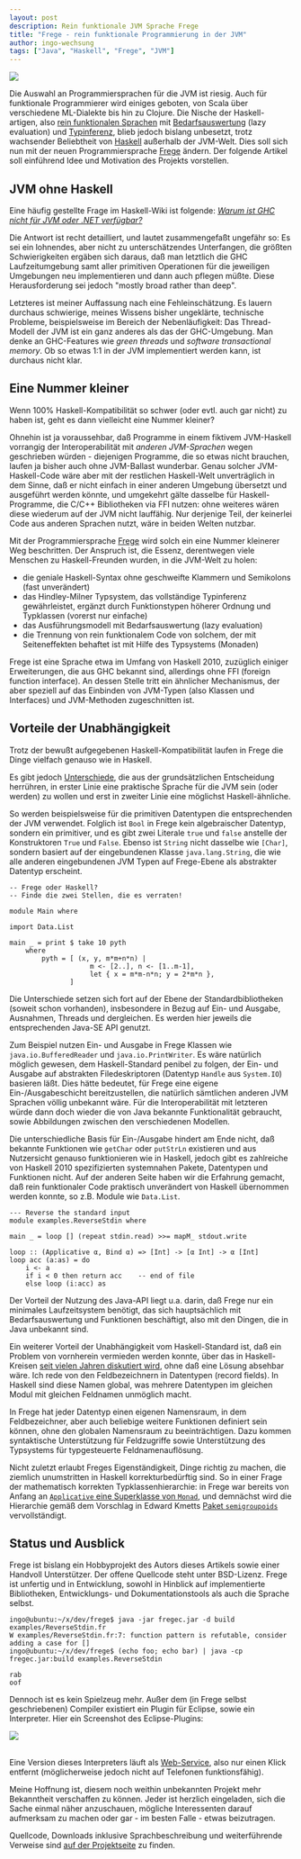 ```yaml
---
layout: post
description: Rein funktionale JVM Sprache Frege
title: "Frege - rein funktionale Programmierung in der JVM"
author: ingo-wechsung
tags: ["Java", "Haskell", "Frege", "JVM"]
---
```


<div class="inline-picture-right">
<img src="/files/frege/logo_03.png">
</img>
</div>

Die Auswahl an Programmiersprachen für die JVM ist riesig. 
Auch für funktionale Programmierer wird einiges geboten, von Scala über verschiedene ML-Dialekte bis hin zu Clojure.
Die Nische der Haskell-artigen, also 
[rein funktionalen Sprachen](http://de.wikipedia.org/wiki/Funktionale_Programmiersprache) mit 
[Bedarfsauswertung](http://de.wikipedia.org/wiki/Bedarfsauswertung) (lazy evaluation) und 
[Typinferenz](http://de.wikipedia.org/wiki/Typinferenz), 
blieb jedoch bislang unbesetzt,
trotz wachsender Beliebtheit von 
[Haskell](http://www.haskell.org/haskellwiki/Haskell) außerhalb der JVM-Welt.
Dies soll sich nun mit der neuen Programmiersprache [Frege](https://github.com/Frege/frege) ändern.
Der folgende Artikel soll einführend Idee und Motivation des Projekts vorstellen.


<!-- more start -->

<!-- Das ist auch die Syntax für Kommentare, die im HTML nachher
auftauchen. -->

## JVM ohne Haskell ##

Eine häufig gestellte Frage im Haskell-Wiki ist folgende: 
[_Warum ist GHC nicht für JVM oder .NET verfügbar?_](http://www.haskell.org/haskellwiki/GHC/FAQ#Why_isn.27t_GHC_available_for_.NET_or_on_the_JVM.3F)

Die Antwort ist recht detailliert, und lautet zusammengefaßt ungefähr so: 
Es sei ein lohnendes, aber nicht zu unterschätzendes Unterfangen, 
die größten Schwierigkeiten ergäben sich daraus, daß man letztlich die GHC Laufzeitumgebung 
samt aller primitiven Operationen für die jeweiligen Umgebungen neu implementieren und dann auch pflegen müßte.
Diese Herausforderung sei jedoch "mostly broad rather than deep". 

Letzteres ist meiner Auffassung nach eine Fehleinschätzung. 
Es lauern durchaus schwierige, meines Wissens bisher ungeklärte, technische Probleme,
beispielsweise im Bereich der Nebenläufigkeit: Das Thread-Modell der JVM ist ein ganz anderes
als das der GHC-Umgebung. Man denke an GHC-Features wie _green threads_ und _software transactional memory_. 
Ob so etwas 1:1 in der JVM implementiert werden kann, ist durchaus nicht klar.

## Eine Nummer kleiner ##

Wenn 100% Haskell-Kompatibilität so schwer (oder evtl. auch gar nicht) zu haben ist, 
geht es dann vielleicht eine Nummer kleiner? 

Ohnehin ist ja voraussehbar, daß Programme in einem fiktivem JVM-Haskell 
vorrangig der Interoperabilität mit _anderen JVM-Sprachen_ wegen geschrieben würden - 
diejenigen Programme, die so etwas nicht brauchen, laufen ja bisher auch ohne JVM-Ballast wunderbar.
Genau solcher JVM-Haskell-Code wäre aber mit der restlichen Haskell-Welt unverträglich in dem Sinne,
daß er nicht einfach in einer anderen Umgebung übersetzt und ausgeführt werden könnte, und umgekehrt
gälte dasselbe für Haskell-Programme, die C/C++ Bibliotheken via FFI nutzen: ohne weiteres wären diese
wiederum auf der JVM nicht lauffähig. Nur derjenige Teil, der keinerlei Code aus anderen Sprachen nutzt, 
wäre in beiden Welten nutzbar.

Mit der Programmiersprache [Frege](https://github.com/Frege/frege) wird solch ein eine Nummer kleinerer Weg beschritten.
Der Anspruch ist, die Essenz, derentwegen viele Menschen zu Haskell-Freunden wurden, in die JVM-Welt zu holen:

* die geniale Haskell-Syntax ohne geschweifte Klammern und Semikolons (fast unverändert)
* das Hindley-Milner Typsystem, das vollständige Typinferenz gewährleistet, ergänzt durch Funktionstypen höherer Ordnung und Typklassen (vorerst nur einfache)
* das Ausführungsmodell mit Bedarfsauswertung (lazy evaluation)
* die Trennung von rein funktionalem Code von solchem, der mit Seiteneffekten behaftet ist mit Hilfe des Typsystems (Monaden)

Frege ist eine Sprache etwa im Umfang von Haskell 2010, 
zuzüglich einiger Erweiterungen, die aus GHC bekannt sind,
allerdings ohne FFI (foreign function interface). 
An dessen Stelle tritt ein ähnlicher Mechanismus, 
der aber speziell auf das Einbinden von JVM-Typen (also Klassen und Interfaces) und JVM-Methoden zugeschnitten ist.

## Vorteile der Unabhängigkeit ##

Trotz der bewußt aufgegebenen Haskell-Kompatibilität laufen in Frege die Dinge vielfach genauso wie in Haskell. 

Es gibt jedoch [Unterschiede](https://github.com/Frege/frege/wiki/Differences-between-Frege-and-Haskell), 
die aus der grundsätzlichen Entscheidung herrühren, 
in erster Linie eine praktische Sprache für die JVM sein 
(oder werden) zu wollen und erst in zweiter Linie eine möglichst Haskell-ähnliche.

So werden beispielsweise für die primitiven Datentypen die entsprechenden der JVM verwendet.
Folglich ist `Bool` in Frege kein algebraischer Datentyp, sondern ein primitiver, und es gibt zwei Literale `true` und `false`
anstelle der Konstruktoren `True` und `False`. Ebenso ist `String` nicht dasselbe wie `[Char]`, 
sondern basiert auf der eingebundenen Klasse `java.lang.String`, 
die wie alle anderen eingebundenen JVM Typen auf Frege-Ebene als abstrakter Datentyp erscheint.

    -- Frege oder Haskell?
    -- Finde die zwei Stellen, die es verraten!
    
    module Main where
    
    import Data.List
    
    main _ = print $ take 10 pyth
        where
            pyth = [ (x, y, m*m+n*n) |
                        m <- [2..], n <- [1..m-1],
                        let { x = m*m-n*n; y = 2*m*n },
                   ]


Die Unterschiede setzen sich fort auf der Ebene der Standardbibliotheken (soweit schon vorhanden), 
insbesondere in Bezug auf Ein- und Ausgabe, Ausnahmen, Threads und dergleichen. 
Es werden hier jeweils die entsprechenden Java-SE API genutzt.

Zum Beispiel nutzen Ein- und Ausgabe in Frege Klassen wie `java.io.BufferedReader` und `java.io.PrintWriter`. 
Es wäre natürlich möglich gewesen, dem Haskell-Standard penibel zu folgen, 
der Ein- und Ausgabe auf abstrakten Filedeskriptoren (Datentyp `Handle` aus `System.IO`) basieren läßt.
Dies hätte bedeutet, für Frege eine eigene Ein-/Ausgabeschicht bereitzustellen, 
die natürlich sämtlichen anderen JVM Sprachen völlig unbekannt wäre. 
Für die Interoperabilität mit letzteren würde dann doch wieder die von Java bekannte Funktionalität gebraucht, 
sowie Abbildungen zwischen den verschiedenen Modellen. 

Die unterschiedliche Basis für Ein-/Ausgabe hindert am Ende nicht, 
daß bekannte Funktionen wie `getChar` oder `putStrLn` existieren 
und aus Nutzersicht genauso funktionieren wie in Haskell, 
jedoch gibt es zahlreiche von Haskell 2010 spezifizierten systemnahen Pakete, Datentypen und Funktionen nicht. 
Auf der anderen Seite haben wir die Erfahrung gemacht, daß rein funktionaler Code praktisch unverändert von Haskell
übernommen werden konnte, so z.B. Module wie `Data.List`.

    --- Reverse the standard input
    module examples.ReverseStdin where
    
    main _ = loop [] (repeat stdin.read) >>= mapM_ stdout.write
    
    loop :: (Applicative α, Bind α) => [Int] -> [α Int] -> α [Int] 
    loop acc (a:as) = do
        i <- a
        if i < 0 then return acc    -- end of file
        else loop (i:acc) as


Der Vorteil der Nutzung des Java-API liegt u.a. darin, daß Frege nur ein minimales Laufzeitsystem benötigt, 
das sich hauptsächlich mit Bedarfsauswertung und Funktionen beschäftigt,
also mit den Dingen, die in Java unbekannt sind.

Ein weiterer Vorteil der Unabhängigkeit vom Haskell-Standard ist, 
daß ein Problem von vornherein vermieden werden konnte, 
über das in Haskell-Kreisen 
[seit vielen Jahren diskutiert wird](http://ghc.haskell.org/trac/ghc/wiki/Records), 
ohne daß eine Lösung absehbar wäre. 
Ich rede von den Feldbezeichnern in Datentypen (record fields). 
In Haskell sind diese Namen global, was mehrere Datentypen im gleichen Modul mit gleichen Feldnamen unmöglich macht.

In Frege hat jeder Datentyp einen eigenen Namensraum, in dem Feldbezeichner, aber auch beliebige weitere Funktionen
definiert sein können, ohne den globalen Namensraum zu beeinträchtigen. 
Dazu kommen syntaktische Unterstützung für Feldzugriffe
sowie Unterstützung des Typsystems für typgesteuerte Feldnamenauflösung.

Nicht zuletzt erlaubt Freges Eigenständigkeit, Dinge richtig zu machen, 
die ziemlich unumstritten in Haskell korrekturbedürftig sind. 
So in einer Frage der mathematisch korrekten Typklassenhierarchie: 
in Frege war bereits von Anfang an 
[`Applicative` eine Superklasse von `Monad`](http://ro-che.info/ccc/21), 
und demnächst wird die Hierarchie gemäß dem Vorschlag in Edward Kmetts 
[Paket `semigroupoids`](http://hackage.haskell.org/package/semigroupoids) vervollständigt.

## Status und Ausblick ##

Frege ist bislang ein Hobbyprojekt des Autors dieses Artikels sowie einer Handvoll Unterstützer. 
Der offene Quellcode steht unter BSD-Lizenz.
Frege ist unfertig und in Entwicklung, 
sowohl in Hinblick auf implementierte Bibliotheken, Entwicklungs- und Dokumentationstools 
als auch die Sprache selbst.

    ingo@ubuntu:~/x/dev/frege$ java -jar fregec.jar -d build examples/ReverseStdin.fr 
    W examples/ReverseStdin.fr:7: function pattern is refutable, consider adding a case for []
    ingo@ubuntu:~/x/dev/frege$ (echo foo; echo bar) | java -cp fregec.jar:build examples.ReverseStdin 
    
    rab
    oof

Dennoch ist es kein Spielzeug mehr. 
Außer dem (in Frege selbst geschriebenen) Compiler existiert ein Plugin für Eclipse, 
sowie ein Interpreter. Hier ein Screenshot des Eclipse-Plugins:

<div id="right">
<img src="/files/frege/FregIDE-Snapshot.png">
</img>
</div>
<br/>

Eine Version dieses Interpreters läuft als 
[Web-Service](http://try.frege-lang.org/), 
also nur einen Klick entfernt (möglicherweise jedoch nicht auf Telefonen funktionsfähig).

Meine Hoffnung ist, diesem noch weithin unbekannten Projekt mehr Bekanntheit verschaffen zu können.
Jeder ist herzlich eingeladen, sich die Sache einmal näher anzuschauen, 
mögliche Interessenten darauf aufmerksam zu machen
oder gar - im besten Falle - etwas beizutragen.

Quellcode, Downloads inklusive Sprachbeschreibung und weiterführende Verweise sind
[auf der Projektseite](https://github.com/Frege/frege) zu finden.

<!-- more end -->
